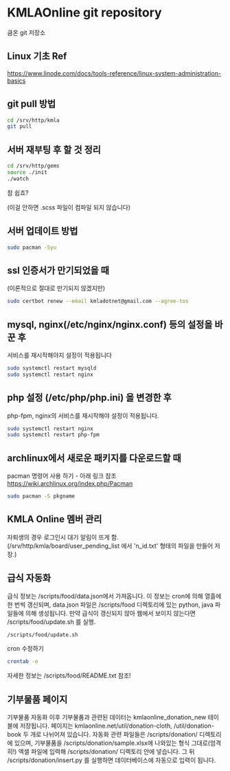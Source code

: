 # KMLAOnline git repository #

큼온 git 저장소

## Linux 기초 Ref ##

https://www.linode.com/docs/tools-reference/linux-system-administration-basics

## git pull 방법 ##

```bash
cd /srv/http/kmla
git pull
```

## 서버 재부팅 후 할 것 정리 ##

```bash
cd /srv/http/gems
source ./init
./watch
```

참 쉽죠?

(이걸 안하면 .scss 파일이 컴파일 되지 않습니다)

## 서버 업데이트 방법 ##

```bash
sudo pacman -Syu
```

## ssl 인증서가 만기되었을 때 ##

(이론적으로 절대로 만기되지 않겠지만)

```bash
sudo certbot renew --email kmladotnet@gmail.com --agree-tos
```

## mysql, nginx(/etc/nginx/nginx.conf) 등의 설정을 바꾼 후 ##

서비스를 재시작해야지 설정이 적용됩니다

```bash
sudo systemctl restart mysqld
sudo systemctl restart nginx
```

## php 설정 (/etc/php/php.ini) 을 변경한 후 ##

php-fpm, nginx의 서비스를 재시작해야 설정이 적용됩니다.

```bash
sudo systemctl restart nginx
sudo systemctl restart php-fpm
```

## archlinux에서 새로운 패키지를 다운로드할 때 ##

pacman 명령어 사용 하기 - 아래 링크 참조
https://wiki.archlinux.org/index.php/Pacman

```bash
sudo pacman -S pkgname
```


## KMLA Online 멤버 관리 ##

자퇴생의 경우 로그인시 대기 알림이 뜨게 함. (/srv/http/kmla/board/user_pending_list 에서 'n_id.txt' 형태의 파일을 만들어 저장.)

## 급식 자동화 ##

급식 정보는 /scripts/food/data.json에서 가져옵니다. 이 정보는 cron에 의해 열흘에 한 번씩 갱신되며,
data.json 파일은 /scripts/food 디렉토리에 있는 python, java 파일들에 의해 생성됩니다.
만약 급식이 갱신되지 않아 웹에서 보이지 않는다면 /scripts/food/update.sh 를 실행.
```bash
/scripts/food/update.sh
```
cron 수정하기
```bash
crontab -e
```
자세한 정보는 /scripts/food/README.txt 참조!

## 기부물품 페이지 ##
기부물품 자동화 이후 기부물품과 관련된 데이터는 kmlaonline_donation_new 테이블에 저장됩니다.
페이지는 kmlaonline.net/util/donation-cloth, /util/donation-book 두 개로 나뉘어져 있습니다.
자동화 관련 파일들은 /scripts/donation/ 디렉토리에 있으며, 기부물품을 /scripts/donation/sample.xlsx에 나와있는 형식 그대로(엄격히!)
엑셀 파일에 입력해 /scripts/donation/ 디렉토리 안에 넣습니다. 그 뒤 /scripts/donation/insert.py 를 실행하면 데이터베이스에 자동으로 입력이 됩니다.

